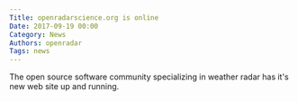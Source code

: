 ```yaml
---
Title: openradarscience.org is online
Date: 2017-09-19 00:00
Category: News
Authors: openradar
Tags: news
---
```


The open source software community specializing in weather radar has it's new web site up and running.